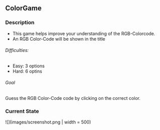 ## ColorGame

### Description
- This game helps improve your understanding of the RGB-Colorcode.
- An RGB Color-Code will be shown in the title

###### Difficulties:
- Easy: 3 options
- Hard: 6 optins

###### Goal

Guess the RGB Color-Code code by clicking on the correct color.


### Current State

![](images/screenshot.png | width = 500)

